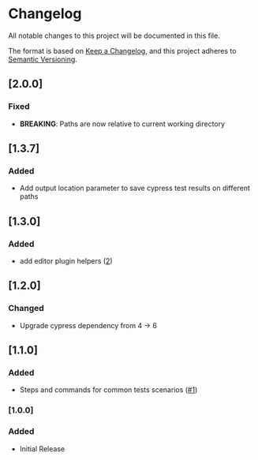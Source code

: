 # Changelog
All notable changes to this project will be documented in this file.

The format is based on [Keep a Changelog](https://keepachangelog.com/en/1.0.0/),
and this project adheres to [Semantic Versioning](https://semver.org/spec/v2.0.0.html).

## [2.0.0]
### Fixed
- **BREAKING**: Paths are now relative to current working directory

## [1.3.7]
### Added
- Add output location parameter to save cypress test results on different paths

## [1.3.0]
### Added
- add editor plugin helpers ([2](https://github.com/scm-manager/integration-test-runner/pull/2))

## [1.2.0]
### Changed
- Upgrade cypress dependency from 4 -> 6

## [1.1.0]
### Added
- Steps and commands for common tests scenarios ([#1](https://github.com/scm-manager/integration-test-runner/pull/1))

### [1.0.0]
### Added
- Initial Release
